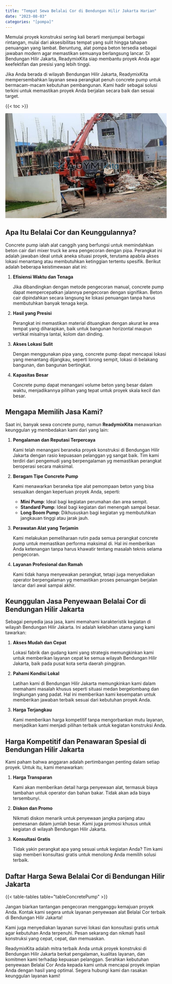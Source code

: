 ```yaml
---
title: "Tempat Sewa Belalai Cor di Bendungan Hilir Jakarta Harian"
date: "2023-08-03"
categories: "[pompa]"
---
```


Memulai proyek konstruksi sering kali berarti menjumpai berbagai rintangan, mulai dari aksesibilitas tempat yang sulit hingga tahapan penuangan yang lambat. Beruntung, alat pompa beton tersedia sebagai jawaban modern agar memastikan semuanya berlangsung lancar. Di Bendungan Hilir Jakarta, ReadymixKita siap membantu proyek Anda agar keefektifan dan presisi yang lebih tinggi.

Jika Anda berada di wilayah Bendungan Hilir Jakarta, ReadymixKita mempersembahkan layanan sewa perangkat penuh concrete pump untuk bermacam-macam kebutuhan pembangunan. Kami hadir sebagai solusi terkini untuk memastikan proyek Anda berjalan secara baik dan sesuai target.

{{< toc >}}

![Tempat Sewa Belalai Cor di Bendungan Hilir Jakarta Harian](/images/pompa/sewa-pompa-15.jpg)

## Apa Itu Belalai Cor dan Keunggulannya?

Concrete pump ialah alat canggih yang berfungsi untuk memindahkan beton cair dari mixer truck ke area pengecoran dengan pipa. Perangkat ini adalah jawaban ideal untuk aneka situasi proyek, terutama apabila akses lokasi menantang atau membutuhkan ketinggian tertentu spesifik. Berikut adalah beberapa keistimewaan alat ini:

1. **Efisiensi Waktu dan Tenaga**

   Jika dibandingkan dengan metode pengecoran manual, concrete pump dapat mempercepatkan jalannya pengecoran dengan signifikan. Beton cair dipindahkan secara langsung ke lokasi penuangan tanpa harus membutuhkan banyak tenaga kerja.

2. **Hasil yang Presisi**

   Perangkat ini memastikan material dituangkan dengan akurat ke area tempat yang diharapkan, baik untuk bangunan horizontal maupun vertikal misalnya lantai, kolom dan dinding.

3. **Akses Lokasi Sulit**

   Dengan menggunakan pipa yang, concrete pump dapat mencapai lokasi yang menantang dijangkau, seperti lorong sempit, lokasi di belakang bangunan, dan bangunan bertingkat.

4. **Kapasitas Besar**

   Concrete pump dapat menangani volume beton yang besar dalam waktu, menjadikannya pilihan yang tepat untuk proyek skala kecil dan besar.

## Mengapa Memilih Jasa Kami?

Saat ini, banyak sewa concrete pump, namun **ReadymixKita** menawarkan keunggulan yg membedakan kami dari yang lain:

1. **Pengalaman dan Reputasi Terpercaya**

   Kami telah menangani beraneka proyek konstruksi di Bendungan Hilir Jakarta dengan rasio kepuasaan pelanggan yg sangat baik. Tim kami terdiri dari pengemudi yang berpengalaman yg memastikan perangkat beroperasi secara maksimal.

2. **Beragam Tipe Concrete Pump**

   Kami menawarkan beraneka tipe alat pemompaan beton yang bisa sesuaikan dengan keperluan proyek Anda, seperti:
   - **Mini Pump**: Ideal bagi kegiatan perumahan dan area sempit.
   - **Standard Pump**: Ideal bagi kegiatan dari menengah sampai besar.
   - **Long Boom Pump**: Dikhususkan bagi kegiatan yg membutuhkan jangkauan tinggi atau jarak jauh.

3. **Perawatan Alat yang Terjamin**

   Kami melakukan pemeliharaan rutin pada semua perangkat concrete pump untuk memastikan performa maksimal di. Hal ini memberikan Anda ketenangan tanpa harus khawatir tentang masalah teknis selama pengecoran.

4. **Layanan Profesional dan Ramah**

   Kami tidak hanya menyewakan perangkat, tetapi juga menyediakan operator berpengalaman yg memastikan proses penuangan berjalan lancar dari awal sampai akhir.

## Keunggulan Jasa Penyewaan Belalai Cor di Bendungan Hilir Jakarta

Sebagai penyedia jasa jasa, kami memahami karakteristik kegiatan di wilayah Bendungan Hilir Jakarta. Ini adalah kelebihan utama yang kami tawarkan:

1. **Akses Mudah dan Cepat**

   Lokasi fabrik dan gudang kami yang strategis memungkinkan kami untuk memberikan layanan cepat ke semua wilayah Bendungan Hilir Jakarta, baik pada pusat kota serta daerah pinggiran.

2. **Pahami Kondisi Lokal**

   Latihan kami di Bendungan Hilir Jakarta memungkinkan kami dalam memahami masalah khusus seperti situasi medan bergelombang dan lingkungan yang padat. Hal ini memberikan kami kesempatan untuk memberikan jawaban terbaik sesuai dari kebutuhan proyek Anda.

3. **Harga Terjangkau**

   Kami memberikan harga kompetitif tanpa mengorbankan mutu layanan, menjadikan kami menjadi pilihan terbaik untuk kegiatan konstruksi Anda.

## Harga Kompetitif dan Penawaran Spesial di Bendungan Hilir Jakarta

Kami paham bahwa anggaran adalah pertimbangan penting dalam setiap proyek. Untuk itu, kami menawarkan:

1. **Harga Transparan**

   Kami akan memberikan detail harga penyewaan alat, termasuk biaya tambahan untuk operator dan bahan bakar. Tidak akan ada biaya tersembunyi.

2. **Diskon dan Promo**

   Nikmati diskon menarik untuk penyewaan jangka panjang atau pemesanan dalam jumlah besar. Kami juga promosi khusus untuk kegiatan di wilayah Bendungan Hilir Jakarta.

3. **Konsultasi Gratis**

   Tidak yakin perangkat apa yang sesuai untuk kegiatan Anda? Tim kami siap memberi konsultasi gratis untuk menolong Anda memilih solusi terbaik.

## Daftar Harga Sewa Belalai Cor di Bendungan Hilir Jakarta

{{< table-tables table="tableConcretePump" >}}

Jangan biarkan tantangan pengecoran mengganggu kemajuan proyek Anda. Kontak kami segera untuk layanan penyewaan alat Belalai Cor terbaik di Bendungan Hilir Jakarta!

Kami juga menyediakan layanan survei lokasi dan konsultasi gratis untuk agar kebutuhan Anda terpenuhi. Pesan sekarang dan nikmati hasil konstruksi yang cepat, cepat, dan memuaskan.

ReadymixKita adalah mitra terbaik Anda untuk proyek konstruksi di Bendungan Hilir Jakarta berkat pengalaman, kualitas layanan, dan komitmen kami terhadap kepuasan pelanggan. Serahkan kebutuhan penyewaan Belalai Cor Anda kepada kami untuk mencapai proyek impian Anda dengan hasil yang optimal. Segera hubungi kami dan rasakan keunggulan layanan kami!
